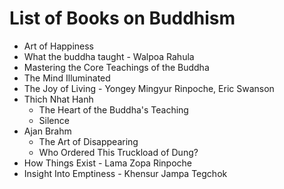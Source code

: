 # List of Books on Buddhism
- Art of Happiness
- What the buddha taught - Walpoa Rahula 
- Mastering the Core Teachings of the Buddha
- The Mind Illuminated
- The Joy of Living - Yongey Mingyur Rinpoche, Eric Swanson
- Thich Nhat Hanh
    - The Heart of the Buddha's Teaching
    - Silence
- Ajan Brahm
    - The Art of Disappearing
    - Who Ordered This Truckload of Dung?
- How Things Exist - Lama Zopa Rinpoche
- Insight Into Emptiness - Khensur Jampa Tegchok
